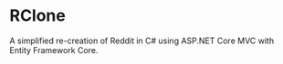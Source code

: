 # RClone
A simplified re-creation of Reddit in C# using ASP.NET Core MVC with Entity Framework Core.

